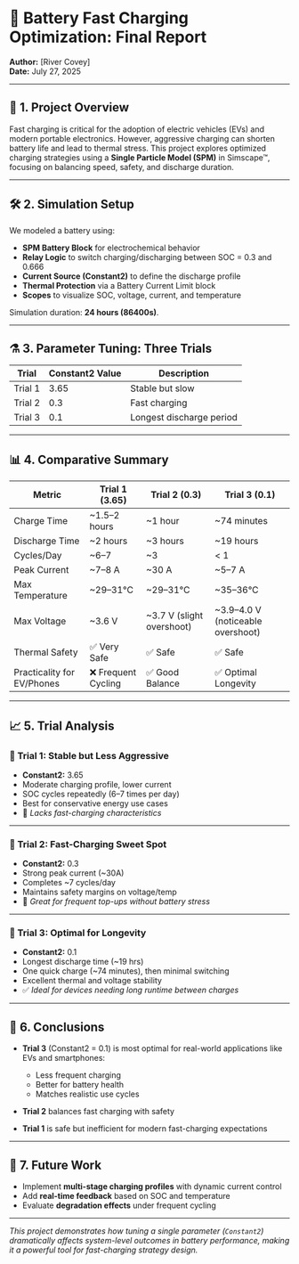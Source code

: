 # 🔋 Battery Fast Charging Optimization: Final Report

**Author:** [River Covey]  
**Date:** July 27, 2025

---

## 🚀 1. Project Overview

Fast charging is critical for the adoption of electric vehicles (EVs) and modern portable electronics. However, aggressive charging can shorten battery life and lead to thermal stress. This project explores optimized charging strategies using a **Single Particle Model (SPM)** in Simscape™, focusing on balancing speed, safety, and discharge duration.

---

## 🛠️ 2. Simulation Setup

We modeled a battery using:
- **SPM Battery Block** for electrochemical behavior  
- **Relay Logic** to switch charging/discharging between SOC = 0.3 and 0.666  
- **Current Source (Constant2)** to define the discharge profile  
- **Thermal Protection** via a Battery Current Limit block  
- **Scopes** to visualize SOC, voltage, current, and temperature  

Simulation duration: **24 hours (86400s)**.

---

## ⚗️ 3. Parameter Tuning: Three Trials

| Trial   | Constant2 Value | Description              |
|---------|------------------|--------------------------|
| Trial 1 | 3.65             | Stable but slow          |
| Trial 2 | 0.3              | Fast charging            |
| Trial 3 | 0.1              | Longest discharge period |

---

## 📊 4. Comparative Summary

| Metric                    | Trial 1 (3.65)        | Trial 2 (0.3)         | Trial 3 (0.1)          |
|---------------------------|-----------------------|------------------------|------------------------|
| Charge Time              | ~1.5–2 hours          | ~1 hour                | ~74 minutes            |
| Discharge Time           | ~2 hours              | ~3 hours               | ~19 hours              |
| Cycles/Day               | ~6–7                  | ~3                     | < 1                    |
| Peak Current             | ~7–8 A                | ~30 A                  | ~5–7 A                 |
| Max Temperature          | ~29–31°C              | ~29–31°C               | ~35–36°C               |
| Max Voltage              | ~3.6 V                | ~3.7 V (slight overshoot) | ~3.9–4.0 V (noticeable overshoot) |
| Thermal Safety           | ✅ Very Safe           | ✅ Safe                | ✅ Safe                |
| Practicality for EV/Phones| ❌ Frequent Cycling    | ✅ Good Balance        | ✅ Optimal Longevity   |

---

## 📈 5. Trial Analysis

### 🔹 Trial 1: Stable but Less Aggressive
- **Constant2:** 3.65  
- Moderate charging profile, lower current  
- SOC cycles repeatedly (6–7 times per day)  
- Best for conservative energy use cases  
- 🔻 _Lacks fast-charging characteristics_

---

### 🔹 Trial 2: Fast-Charging Sweet Spot
- **Constant2:** 0.3  
- Strong peak current (~30A)  
- Completes ~7 cycles/day  
- Maintains safety margins on voltage/temp  
- 🔺 _Great for frequent top-ups without battery stress_

---

### 🔹 Trial 3: Optimal for Longevity
- **Constant2:** 0.1  
- Longest discharge time (~19 hrs)  
- One quick charge (~74 minutes), then minimal switching  
- Excellent thermal and voltage stability  
- ✅ _Ideal for devices needing long runtime between charges_

---

## 🧠 6. Conclusions

- **Trial 3** (Constant2 = 0.1) is most optimal for real-world applications like EVs and smartphones:
  - Less frequent charging
  - Better for battery health
  - Matches realistic use cycles

- **Trial 2** balances fast charging with safety  
- **Trial 1** is safe but inefficient for modern fast-charging expectations

---

## 🔄 7. Future Work

- Implement **multi-stage charging profiles** with dynamic current control  
- Add **real-time feedback** based on SOC and temperature  
- Evaluate **degradation effects** under frequent cycling

---

_This project demonstrates how tuning a single parameter (`Constant2`) dramatically affects system-level outcomes in battery performance, making it a powerful tool for fast-charging strategy design._
